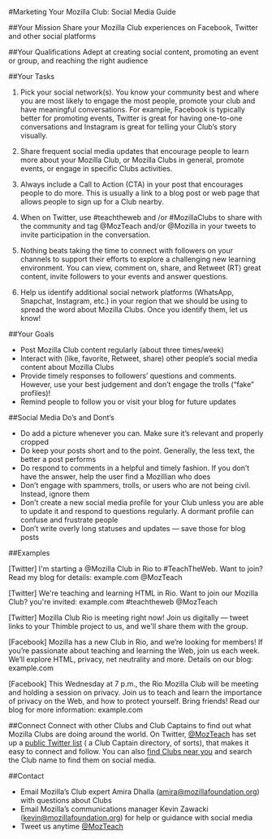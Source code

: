 #Marketing Your Mozilla Club: Social Media Guide

##Your Mission
Share your Mozilla Club experiences on Facebook, Twitter and other social platforms


##Your Qualifications
Adept at creating social content, promoting an event or group, and reaching the right audience

##Your Tasks
1. Pick your social network(s). You know your community best and where you are most likely to engage the most people, promote your club and have meaningful conversations. For example, Facebook is typically better for promoting events, Twitter is great for having one-to-one conversations and Instagram is great for telling your Club’s story visually. 

2. Share frequent social media updates that encourage people to learn more about your Mozilla Club, or Mozilla Clubs in general, promote events, or engage in specific Clubs activities.

3. Always include a Call to Action (CTA) in your post that encourages people to do more. This is usually a link to a blog post or web page that allows people to sign up for a Club nearby.

4. When on Twitter, use #teachtheweb and /or #MozillaClubs to share with the community and tag @MozTeach and/or @Mozilla in your tweets to invite participation in the conversation. 

5. Nothing beats taking the time to connect with followers on your channels to support their efforts to explore a challenging new learning environment. You can view, comment on, share, and Retweet (RT) great content, invite followers to your events and answer questions.

6. Help us identify additional social network platforms (WhatsApp, Snapchat, Instagram, etc.) in your region that we should be using to spread the word about Mozilla Clubs. Once you identify them, let us know!

##Your Goals
* Post Mozilla Club content regularly (about three times/week) 
* Interact with (like, favorite, Retweet, share) other people’s social media content about Mozilla Clubs
* Provide timely responses to followers’ questions and comments. However, use your best judgement and don’t engage the trolls (“fake” profiles)! 
* Remind people to follow you or visit your blog for future updates

##Social Media Do’s and Dont’s
* Do add a picture whenever you can. Make sure it’s relevant and properly cropped
* Do keep your posts short and to the point. Generally, the less text, the better a post performs
* Do respond to comments in a helpful and timely fashion. If you don’t have the answer, help the user find a Mozillian who does
* Don’t engage with spammers, trolls, or users who are not being civil. Instead, ignore them
* Don’t create a new social media profile for your Club unless you are able to update it and respond to questions regularly. A dormant profile can confuse and frustrate people  
* Don’t write overly long statuses and updates — save those for blog posts

##Examples

[Twitter] I'm starting a @Mozilla Club in Rio to #TeachTheWeb. Want to join? Read my blog for details: example.com @MozTeach

[Twitter] We're teaching and learning HTML in Rio. Want to join our Mozilla Club? you're invited: example.com #teachtheweb @MozTeach

[Twitter] Mozilla Club Rio is meeting right now! Join us digitally — tweet links to your Thimble project to us, and we'll share them with the group. 

[Facebook] Mozilla has a new Club in Rio, and we’re looking for members! If you’re passionate about teaching and learning the Web, join us each week. We’ll explore HTML, privacy, net neutrality and more. Details on our blog: example.com 

[Facebook] This Wednesday at 7 p.m., the Rio Mozilla Club will be meeting and holding a session on privacy. Join us to teach and learn the importance of privacy on the Web, and how to protect yourself. Bring friends! Read our blog for more information: example.com

##Connect
Connect with other Clubs and Club Captains to find out what Mozilla Clubs are doing around the world. On Twitter, [@MozTeach](https://twitter.com/MozTeach) has set up a [public Twitter list](https://twitter.com/MozTeach/lists/club-captains) ( a Club Captain directory, of sorts), that makes it easy to connect and follow. You can also [find Clubs near you](https://teach.mozilla.org/clubs/list/) and search the Club name to find them on social media.

##Contact
* Email Mozilla’s Club expert Amira Dhalla (amira@mozillafoundation.org) with questions about Clubs
* Email Mozilla’s communications manager Kevin Zawacki (kevin@mozillafoundation.org) for help or guidance with social media
* Tweet us anytime [@MozTeach](https://twitter.com/MozTeach)